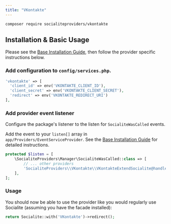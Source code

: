 ```yaml
---
title: "VKontakte"
---
```


```bash
composer require socialiteproviders/vkontakte
```

## Installation & Basic Usage

Please see the [Base Installation Guide](https://socialiteproviders.com/usage/), then follow the provider specific instructions below.

### Add configuration to `config/services.php`.

```php
'vkontakte' => [    
  'client_id' => env('VKONTAKTE_CLIENT_ID'),  
  'client_secret' => env('VKONTAKTE_CLIENT_SECRET'),  
  'redirect' => env('VKONTAKTE_REDIRECT_URI') 
],
```

### Add provider event listener

Configure the package's listener to the listen for `SocialiteWasCalled` events. 

Add the event to your `listen[]` array  in `app/Providers/EventServiceProvider`. See the [Base Installation Guide](https://socialiteproviders.com/usage/) for detailed instructions.

```php
protected $listen = [
    \SocialiteProviders\Manager\SocialiteWasCalled::class => [
        // ... other providers
        'SocialiteProviders\\VKontakte\\VKontakteExtendSocialite@handle',
    ],
];
```

### Usage

You should now be able to use the provider like you would regularly use Socialite (assuming you have the facade installed):

```php
return Socialite::with('VKontakte')->redirect();
```
